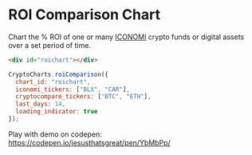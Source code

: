 # ROI Comparison Chart
Chart the % ROI of one or many [ICONOMI](https://www.iconomi.com/crypto-strategies?ref=WJVwG) crypto funds or digital assets over a set period of time.

<div id="roichart" class="box">
</div>
<script>
CryptoCharts.roiComparison({
  chart_id: "roichart",
  iconomi_tickers: ["BLX", "CAR"],
  cryptocompare_tickers: ["BTC", "ETH"],
  last_days: 14,
  loading_indicator: true
});
</script>

```html
<div id="roichart"></div>
```
```js
CryptoCharts.roiComparison({
  chart_id: "roichart",
  iconomi_tickers: ["BLX", "CAR"],
  cryptocompare_tickers: ["BTC", "ETH"],
  last_days: 14,
  loading_indicator: true
});
```

Play with demo on codepen: https://codepen.io/jesusthatsgreat/pen/YbMbPp/
